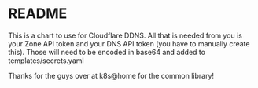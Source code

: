 # README

This is a chart to use for Cloudflare DDNS.
All that is needed from you is your Zone API token
and your DNS API token (you have to manually create this).
Those will need to be encoded in base64 and added to templates/secrets.yaml

Thanks for the guys over at k8s@home for the common library!
